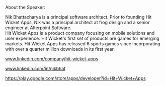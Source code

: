 About the Speaker: 

Nik Bhattacharya is a principal software architect.  Prior to founding Hit Wicket Apps, Nik was a principal architect at frog design and a senior engineer at Alterpoint Software.   
Hit Wicket Apps is a product company focusing on mobile solutions and user experience.  Hit Wicket's first set of products are games for emerging markets.  Hit Wicket Apps has released 6 sports games since incorporating with over a quarter million downloads in its first year.

www.linkedin.com/company/hit-wicket-apps

www.linkedin.com/in/nikbhat

https://play.google.com/store/apps/developer?id=Hit+Wicket+Apps

